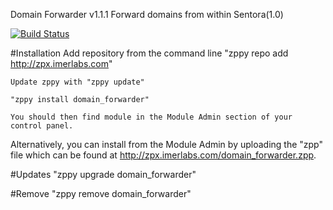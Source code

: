 Domain Forwarder v1.1.1
Forward domains from within Sentora(1.0)

[![Build Status](https://travis-ci.org/modpluz/domain_forwarder.png?branch=master)](https://travis-ci.org/modpluz/domain_forwarder)

#Installation
	Add repository from the command line
		"zppy repo add http://zpx.imerlabs.com"
	
	Update zppy with "zppy update"

	"zppy install domain_forwarder"

	You should then find module in the Module Admin section of your control panel.

Alternatively, you can install from the Module Admin by uploading the "zpp" file 
which can be found at http://zpx.imerlabs.com/domain_forwarder.zpp.

#Updates
	"zppy upgrade domain_forwarder"

#Remove
	"zppy remove domain_forwarder"




